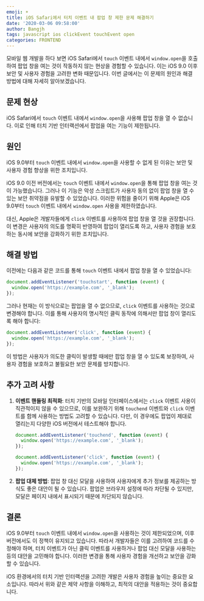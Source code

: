```yaml
---
emoji: ☀️
title: iOS Safari에서 터치 이벤트 내 팝업 창 제한 문제 해결하기
date: '2020-03-06 09:58:00'
author: Bangjh
tags: javascript ios clickEvent touchEvent open
categories: FRONTEND
---
```


모바일 웹 개발을 하다 보면 iOS Safari에서 `touch` 이벤트 내에서 `window.open`을 호출하여 팝업 창을 여는 것이 작동하지 않는 현상을 경험할 수 있습니다. 이는 iOS 9.0 이후 보안 및 사용자 경험을 고려한 변화 때문입니다. 이번 글에서는 이 문제의 원인과 해결 방법에 대해 자세히 알아보겠습니다.

## 문제 현상

iOS Safari에서 `touch` 이벤트 내에서 `window.open`을 사용해 팝업 창을 열 수 없습니다. 이로 인해 터치 기반 인터랙션에서 팝업을 여는 기능이 제한됩니다.

## 원인

iOS 9.0부터 `touch` 이벤트 내에서 `window.open`을 사용할 수 없게 된 이유는 보안 및 사용자 경험 향상을 위한 조치입니다.

iOS 9.0 이전 버전에서는 `touch` 이벤트 내에서 `window.open`을 통해 팝업 창을 여는 것이 가능했습니다. 그러나 이 기능은 악성 스크립트가 사용자 동의 없이 팝업 창을 열 수 있는 보안 취약점을 유발할 수 있었습니다. 이러한 위험을 줄이기 위해 Apple은 iOS 9.0부터 `touch` 이벤트 내에서 `window.open` 사용을 제한하였습니다.

대신, Apple은 개발자들에게 `click` 이벤트를 사용하여 팝업 창을 열 것을 권장합니다. 이 변경은 사용자의 의도를 명확히 반영하여 팝업이 열리도록 하고, 사용자 경험을 보호하는 동시에 보안을 강화하기 위한 조치입니다.

## 해결 방법

이전에는 다음과 같은 코드를 통해 `touch` 이벤트 내에서 팝업 창을 열 수 있었습니다:

```javascript
document.addEventListener('touchstart', function (event) {
  window.open('https://example.com', '_blank');
});
```

그러나 현재는 이 방식으로는 팝업을 열 수 없으므로, `click` 이벤트를 사용하는 것으로 변경해야 합니다. 이를 통해 사용자의 명시적인 클릭 동작에 의해서만 팝업 창이 열리도록 해야 합니다:

```javascript
document.addEventListener('click', function (event) {
  window.open('https://example.com', '_blank');
});
```

이 방법은 사용자가 의도한 클릭이 발생할 때에만 팝업 창을 열 수 있도록 보장하여, 사용자 경험을 보호하고 불필요한 보안 문제를 방지합니다.

## 추가 고려 사항

1. **이벤트 핸들링 최적화**: 터치 기반의 모바일 인터페이스에서는 `click` 이벤트 사용이 직관적이지 않을 수 있으므로, 이를 보완하기 위해 `touchend` 이벤트와 `click` 이벤트를 함께 사용하는 방법도 고려할 수 있습니다. 다만, 이 경우에도 팝업이 제대로 열리는지 다양한 iOS 버전에서 테스트해야 합니다.

   ```javascript
   document.addEventListener('touchend', function (event) {
     window.open('https://example.com', '_blank');
   });

   document.addEventListener('click', function (event) {
     window.open('https://example.com', '_blank');
   });
   ```

2. **팝업 대체 방법**: 팝업 창 대신 모달을 사용하여 사용자에게 추가 정보를 제공하는 방식도 좋은 대안이 될 수 있습니다. 팝업은 브라우저 설정에 따라 차단될 수 있지만, 모달은 페이지 내에서 표시되기 때문에 차단되지 않습니다.

## 결론

iOS 9.0부터 `touch` 이벤트 내에서 `window.open`을 사용하는 것이 제한되었으며, 이후 버전에서도 이 정책이 유지되고 있습니다. 따라서 개발자들은 이를 고려하여 코드를 수정해야 하며, 터치 이벤트가 아닌 클릭 이벤트를 사용하거나 팝업 대신 모달을 사용하는 등의 대안을 고민해야 합니다. 이러한 변경을 통해 사용자 경험을 개선하고 보안을 강화할 수 있습니다.

iOS 환경에서의 터치 기반 인터랙션을 고려한 개발은 사용자 경험을 높이는 중요한 요소입니다. 따라서 위와 같은 제약 사항을 이해하고, 최적의 대안을 적용하는 것이 중요합니다.

```toc

```
